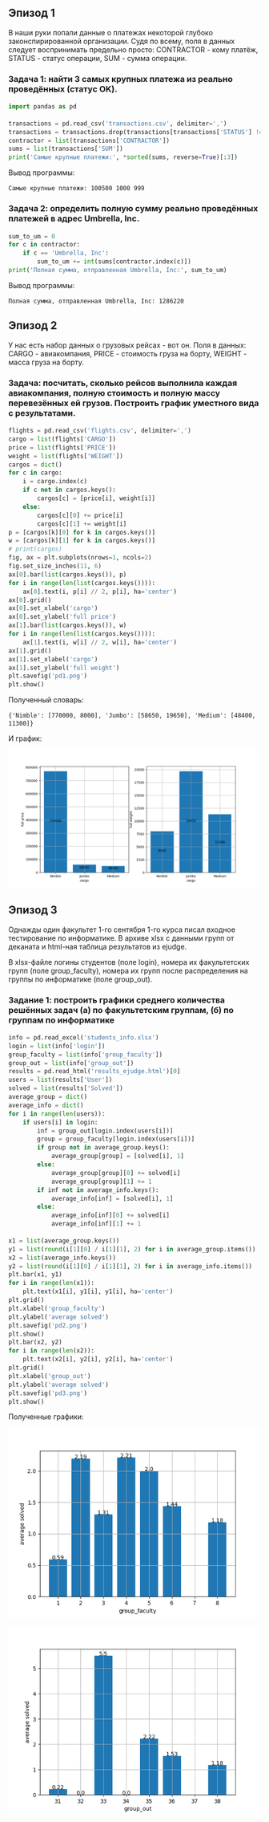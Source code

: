 ## Эпизод 1
В наши руки попали данные о платежах некоторой глубоко законспирированной организации.
Судя по всему, поля в данных следует воспринимать предельно просто: CONTRACTOR - кому платёж, STATUS - статус операции, SUM - сумма операции. 

### Задача 1: найти 3 самых крупных платежа из реально проведённых (статус OK).
```Python
import pandas as pd

transactions = pd.read_csv('transactions.csv', delimiter=',')
transactions = transactions.drop(transactions[transactions['STATUS'] != 'OK'].index)
contractor = list(transactions['CONTRACTOR'])
sums = list(transactions['SUM'])
print('Самые крупные платежи:', *sorted(sums, reverse=True)[:3])
```

Вывод программы:
```
Самые крупные платежи: 100500 1000 999
```

### Задача 2: определить полную сумму реально проведённых платежей в адрес Umbrella, Inc.
```Python
sum_to_um = 0
for c in contractor:
    if c == 'Umbrella, Inc':
        sum_to_um += int(sums[contractor.index(c)])
print('Полная сумма, отправленная Umbrella, Inc:', sum_to_um)
```

Вывод программы:
```
Полная сумма, отправленная Umbrella, Inc: 1286220
```


## Эпизод 2
У нас есть набор данных о грузовых рейсах - вот он. Поля в данных: CARGO - авиакомпания, PRICE - стоимость груза на борту, WEIGHT - масса груза на борту.

### Задача: посчитать, сколько рейсов выполнила каждая авиакомпания, полную стоимость и полную массу перевезённых ей грузов. Построить график уместного вида с результатами.
```Python
flights = pd.read_csv('flights.csv', delimiter=',')
cargo = list(flights['CARGO'])
price = list(flights['PRICE'])
weight = list(flights['WEIGHT'])
cargos = dict()
for c in cargo:
    i = cargo.index(c)
    if c not in cargos.keys():
        cargos[c] = [price[i], weight[i]]
    else:
        cargos[c][0] += price[i]
        cargos[c][1] += weight[i]
p = [cargos[k][0] for k in cargos.keys()]
w = [cargos[k][1] for k in cargos.keys()]
# print(cargos)
fig, ax = plt.subplots(nrows=1, ncols=2)
fig.set_size_inches(11, 6)
ax[0].bar(list(cargos.keys()), p)
for i in range(len(list(cargos.keys()))):
    ax[0].text(i, p[i] // 2, p[i], ha='center')
ax[0].grid()
ax[0].set_xlabel('cargo')
ax[0].set_ylabel('full price')
ax[1].bar(list(cargos.keys()), w)
for i in range(len(list(cargos.keys()))):
    ax[1].text(i, w[i] // 2, w[i], ha='center')
ax[1].grid()
ax[1].set_xlabel('cargo')
ax[1].set_ylabel('full weight')
plt.savefig('pd1.png')
plt.show()
```

Полученный словарь:
```
{'Nimble': [770000, 8000], 'Jumbo': [58650, 19650], 'Medium': [48400, 11300]}
```

И график:

![Красивый график](pd1.png)




## Эпизод 3
Однажды один факультет 1-го сентября 1-го курса писал входное тестирование по информатике. В архиве xlsx с данными групп от деканата и html-ная таблица результатов из ejudge. 

В xlsx-файле логины студентов (поле login), номера их факультетских групп (поле group_faculty), номера их групп после распределения на группы по информатике (поле group_out).

### Задание 1: построить графики среднего количества решённых задач (а) по факультетским группам, (б) по группам по информатике
```Python
info = pd.read_excel('students_info.xlsx')
login = list(info['login'])
group_faculty = list(info['group_faculty'])
group_out = list(info['group_out'])
results = pd.read_html('results_ejudge.html')[0]
users = list(results['User'])
solved = list(results['Solved'])
average_group = dict()
average_info = dict()
for i in range(len(users)):
    if users[i] in login:
        inf = group_out[login.index(users[i])]
        group = group_faculty[login.index(users[i])]
        if group not in average_group.keys():
            average_group[group] = [solved[i], 1]
        else:
            average_group[group][0] += solved[i]
            average_group[group][1] += 1
        if inf not in average_info.keys():
            average_info[inf] = [solved[i], 1]
        else:
            average_info[inf][0] += solved[i]
            average_info[inf][1] += 1

x1 = list(average_group.keys())
y1 = list(round(i[1][0] / i[1][1], 2) for i in average_group.items())
x2 = list(average_info.keys())
y2 = list(round(i[1][0] / i[1][1], 2) for i in average_info.items())
plt.bar(x1, y1)
for i in range(len(x1)):
    plt.text(x1[i], y1[i], y1[i], ha='center')
plt.grid()
plt.xlabel('group_faculty')
plt.ylabel('average solved')
plt.savefig('pd2.png')
plt.show()
plt.bar(x2, y2)
for i in range(len(x2)):
    plt.text(x2[i], y2[i], y2[i], ha='center')
plt.grid()
plt.xlabel('group_out')
plt.ylabel('average solved')
plt.savefig('pd3.png')
plt.show()
```

Полученные графики:

![Среднее 1](pd2.png)

![Среднее 2](pd3.png)
